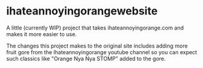 # ihateannoyingorangewebsite
A little (currently WIP) project that takes ihateannoyingorange.com and makes it more easier to use.

The changes this project makes to the original site includes adding more fruit gore from the Ihateannoyingorange youtube channel so you can expect such classics like "Orange Nya Nya STOMP" added to the gore.

